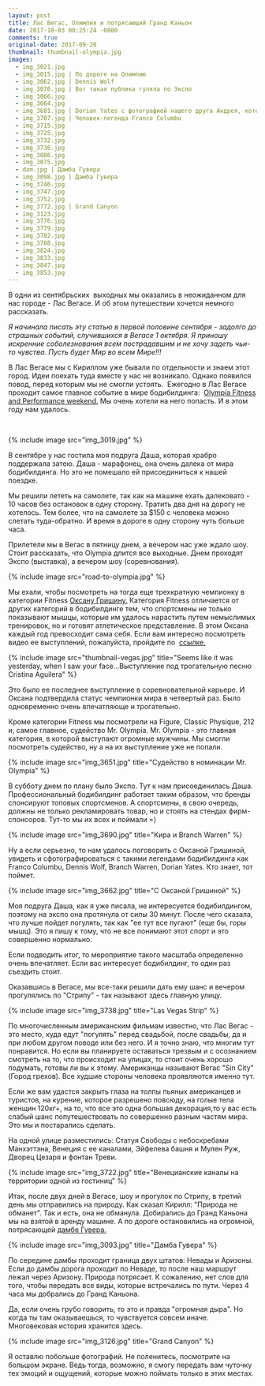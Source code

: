 ```yaml
---
layout: post
title: Лас Вегас, Олимпия и потрясающий Гранд Каньон
date: 2017-10-03 00:25:24 -0800
comments: true
original-date: 2017-09-20
thumbnail: thumbnail-olympia.jpg
images:
  - img_3021.jpg
  - img_3015.jpg | По дороге на Олимпию
  - img_3062.jpg | Dennis Wolf
  - img_3070.jpg | Вот такая публика гуляла по Экспо
  - img_3066.jpg
  - img_3664.jpg
  - img_3681.jpg | Dorian Yates c фотографией нашего друга Андрея, который не смог приехать, но мысленно был с нами =)
  - img_3707.jpg | Человек-легенда Franco Columbu
  - img_3715.jpg
  - img_3725.jpg
  - img_3732.jpg
  - img_3736.jpg
  - img_3086.jpg
  - img_3075.jpg
  - dam.jpg | Дамба Гувера
  - img_3098.jpg | Дамба Гувера
  - img_3746.jpg
  - img_3747.jpg
  - img_3752.jpg
  - img_3772.jpg | Grand Canyon
  - img_3123.jpg
  - img_3776.jpg
  - img_3779.jpg
  - img_3782.jpg
  - img_3788.jpg
  - img_3824.jpg
  - img_3833.jpg
  - img_3847.jpg
  - img_3853.jpg
---
```

В одни из сентябрьских  выходных мы оказались в неожиданном для нас городе - Лас Вегасе. И об этом путешествии хочется немного рассказать. 

*Я начинала писать эту статью в первой половине сентября - задолго до страшных событий, случившихся в Вегасе 1 октября. Я приношу искренние соболезнования всем пострадавшим и не хочу задеть чьи-то чувства. Пусть будет Мир во всем Мире!!!*

В Лас Вегасе мы с Кириллом уже бывали по отдельности и знаем этот город. Идеи поехать туда вместе у нас не возникало. Однако появился повод, перед которым мы не смогли устоять. 
Ежегодно в Лас Вегасе проходит самое главное событие в мире бодибилдинга:  <a href="http://mrolympia.com/2017/" target="_blank">Olympia Fitness and Performance weekend.</a> Мы очень хотели на него попасть. И в этом году нам удалось. 

<!--separate--> 

{% include image src="img_3019.jpg" %}

В сентябре у нас гостила моя подруга Даша, которая  храбро поддержала затею. Даша - марафонец, она очень далека от мира бодибилдинга. Но это не помешало ей присоединиться к нашей поездке. 

Мы решили лететь на самолете, так как на машине ехать далековато - 10 часов без остановок в одну сторону. Тратить два дня на дорогу не хотелось. Тем более, что на самолете за $150 с человека можно слетать туда-обратно. И время в дороге в одну сторону чуть больше часа. 

Прилетели мы в Вегас в пятницу днем, а вечером нас уже ждало шоу. Стоит рассказать, что Olympia длится все выходные. Днем проходят Экспо (выставка), а вечером шоу (соревнования).

{% include image src="road-to-olympia.jpg" %}  

Мы ехали, чтобы посмотреть на тогда еще трехкратную чемпионку в категории Fitness <a href="https://oksanafitness.com/" target="_blank"> Оксану Гришину.</a> Категория Fitness отличается от других категорий в бодибилдинге тем, что спортсмены не только показывают мышцы, которые им удалось нарастить путем немыслимых тренировок, но и готовят атлетическое представление. В этом Оксана каждый год превосходит сама себя. Если вам интересно посмотреть видео ее выступлений, пожалуйста, пройдите по 
<a href="https://www.youtube.com/results?search_query=oksana+grishina+olympia" target="_blank"> ссылке.</a>

{% include image src="thumbnail-vegas.jpg" title="Seems like it was yesterday, when I saw your face...Выступление под трогательную песню Cristina Aguilera" %}

Это было ее последнее выступление в соревновательной карьере. И Оксана подтвердила статус чемпионки мира в четвертый раз. Было одновременно очень впечатляюще и трогательно. 

Кроме категории Fitness мы посмотрели на Figure, Classic Physique, 212 и, самое главное, судейство Mr. Olympia. 
Mr. Olympia - это главная категория, в которой выступают огромные мужчины. Мы смогли посмотреть судейство, ну а на их выступление уже не попали. 

{% include image src="img_3651.jpg" title="Судейство в номинации Mr. Olympia" %}

В субботу днем по плану было Экспо. Тут к нам присоединилась Даша. 
Профессиональный бодибилдинг работает таким образом, что бренды спонсируют топовых спортсменов. А спортсмены, в свою очередь, должны не только рекламировать товар, но и стоять на стендах фирм-спонсоров. Тут-то мы их всех и поймали =)

{% include image src="img_3690.jpg" title="Кира и Branch Warren" %}

Ну а если серьезно, то нам удалось поговорить с Оксаной Гришиной, увидеть и сфотографироваться с такими легендами бодибилдинга как Franco Columbu, Dennis Wolf, Branch Warren, Dorian Yates. Кто знает, тот поймет.

{% include image src="img_3662.jpg" title="С Оксаной Гришиной" %}

Моя подруга Даша, как я уже писала, не интересуется бодибилдингом, поэтому на экспо она протянула от силы 30 минут. После чего сказала, что лучше пойдет погулять, так как "ее тут все пугают" (еще бы, горы мышц). Это я пишу к тому, что не все понимают этот спорт и это совершенно нормально.

Если подводить итог, то мероприятие такого масштаба определенно очень впечатляет. Если вас интересует бодибилдинг, то один раз съездить стоит.   

Оказавшись в Вегасе, мы все-таки решили дать ему шанс и вечером прогулялись по "Стрипу" - так называют здесь главную улицу. 

{% include image src="img_3738.jpg" title="Las Vegas Strip" %}

По многочисленным американским фильмам известно, что Лас Вегас - это место, куда едут "погулять" перед свадьбой, после свадьбы, да и при любом другом поводе или без него. И я точно знаю, что многим тут понравится. Но если вы планируете оставаться трезвым и с осознанием смотреть на то, что происходит на улицах, то стоит очень хорошо подумать, готовы ли вы к этому. Американцы называют Вегас "Sin City" (Город грехов). Все худшие стороны человека проявляются именно тут. 

Если же вам удастся закрыть глаза на толпы пьяных американцев и туристов, на курение, которое разрешено повсюду, на голые тела женщин 120кг+, на то, что все это одна большая декорация,то у вас есть слабый шанс попутешествовать по совершенно разным частям мира. Это мы и постарались сделать.

На одной улице разместились: Статуя Свободы с небоскребами Манхэттэна, Венеция с ее каналами, Эйфелева башня и Мулен Руж, Дворец Цезаря и фонтан Треви. 

{% include image src="img_3722.jpg" title="Венецианские каналы на территории одной из гостиниц" %}

Итак, после двух дней в Вегасе, шоу и прогулок по Стрипу, в третий день мы отправились на природу. Как сказал Кирилл: "Природа не обманет". Так и есть, она не обманула. Добирались до Гранд Каньона мы на взятой в аренду машине. А по дороге остановились на огромной, потрясающей <a href="https://ru.wikipedia.org/wiki/%D0%9F%D0%BB%D0%BE%D1%82%D0%B8%D0%BD%D0%B0_%D0%93%D1%83%D0%B2%D0%B5%D1%80%D0%B0" target="_blank">дамбе Гувера. </a>

{% include image src="img_3093.jpg" title="Дамба Гувера" %}

По середине дамбы проходит граница двух штатов: Невады и Аризоны. Если до дамбы дорога проходит по Неваде, то после наш маршрут лежал через Аризону. Природа потрясает. К сожалению, нет слов для того, чтобы передать все виды, которые встречались по пути. Через 4 часа мы добрались до Гранд Каньона. 

Да, если очень грубо говорить, то это и правда "огромная дыра". Но когда ты там оказываешься, то чувствуется совсем иначе. Многовековая история хранится здесь.

{% include image src="img_3126.jpg" title="Grand Canyon" %}

Я оставлю побольше фотографий. Не поленитесь, посмотрите на большом экране. Ведь тогда, возможно, я смогу передать вам чуточку тех эмоций и ощущений, которые можно поймать только в этих местах.
